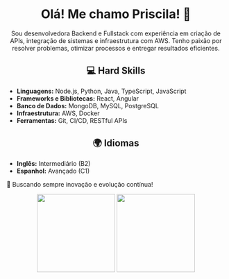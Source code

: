 <div align="center">
  <h1>Olá! Me chamo Priscila! 👋</h1>
  <p>Sou desenvolvedora Backend e Fullstack com experiência em criação de APIs, integração de sistemas e infraestrutura com AWS. Tenho paixão por resolver problemas, otimizar processos e entregar resultados eficientes.</p>

</div>

<div align="center">
  <h2>💻 Hard Skills</h2>
</div>

- **Linguagens:** Node.js, Python, Java, TypeScript, JavaScript
- **Frameworks e Bibliotecas:** React, Angular
- **Banco de Dados:** MongoDB, MySQL, PostgreSQL
- **Infraestrutura:** AWS, Docker
- **Ferramentas:** Git, CI/CD, RESTful APIs

<div align="center">
  <h2>🌍 Idiomas</h2>
</div>

- **Inglês:** Intermediário (B2)
- **Espanhol:** Avançado (C1)

🚀 Buscando sempre inovação e evolução contínua!
<div align="center">
  <img height="180em" src="https://github-readme-stats.vercel.app/api?username=pnascimentodev&show_icons=true&theme=dracula&include_all_commits=true&count_private=true"/>
  <img height="180em" src="https://github-readme-stats.vercel.app/api/top-langs/?username=pnascimentodev&layout=compact&langs_count=7&theme=dracula"/>
</div>


